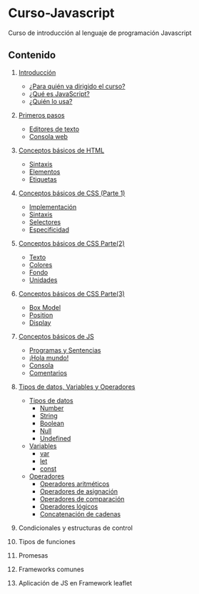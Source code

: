 # Curso-Javascript  
Curso de introducción al lenguaje de programación Javascript  

## Contenido  
1. [Introducción](01-Introduccion.md)
    - [¿Para quién va dirigido el curso?](01-Introduccion.md#para-quién-va-dirigido-este-curso)
    - [¿Qué es JavaScript?](01-Introduccion.md#qué-es-javascript)
    - [¿Quién lo usa?](01-Introduccion.md#dónde-podemos-encontrar-el-lenguaje-javascript)


2. [Primeros pasos](02-Primeros%20pasos.md)
    - [Editores de texto](02-Primeros%20pasos.md#editores-de-texto)
    - [Consola web](02-Primeros%20pasos.md#la-consola-web)

3. [Conceptos básicos de HTML](03-Conceptos-básicos-de-HTML.md)
    - [Sintaxis](03-Conceptos-básicos-de-HTML.md#sintaxis)
    - [Elementos](03-Conceptos-básicos-de-HTML.md#elementos)
    - [Etiquetas](03-Conceptos-básicos-de-HTML.md#etiquetas)

4. [Conceptos básicos de CSS (Parte 1)](04-Conceptos-básicos-de-CSS-P1.md)
    - [Implementación](04-Conceptos-básicos-de-CSS-P1.md#implementación)
    - [Sintaxis](04-Conceptos-básicos-de-CSS-P1.md#sintaxis)
    - [Selectores](04-Conceptos-básicos-de-CSS-P1.md#selectores)
    - [Especificidad](04-Conceptos-básicos-de-CSS-P1.md#especificidad)

5. [Conceptos básicos de CSS Parte(2)](05-Conceptos-básicos-de-CSS-P2.md)
    - [Texto](05-Conceptos-básicos-de-CSS-P2.md#texto)
    - [Colores](05-Conceptos-básicos-de-CSS-P2.md#colores)
    - [Fondo](05-Conceptos-básicos-de-CSS-P2.md#fondo)
    - [Unidades](05-Conceptos-básicos-de-CSS-P2.md#unidades)

6. [Conceptos básicos de CSS Parte(3)](06-Conceptos-básicos-de-CSS-P3.md)
    - [Box Model](06-Conceptos-básicos-de-CSS-P3.md#modelo-de-caja)
    - [Position](06-Conceptos-básicos-de-CSS-P3.md#position)
    - [Display](06-Conceptos-básicos-de-CSS-P3.md#display)

7. [Conceptos básicos de JS](07-Conceptos-básicos-de-JS.md)
    - [Programas y Sentencias](07-Conceptos-básicos-de-JS.md#programas-y-sentencias)
    - [¡Hola mundo!](07-Conceptos-básicos-de-JS.md#hola-mundo)
    - [Consola](07-Conceptos-básicos-de-JS.md#consola)
    - [Comentarios](07-Conceptos-básicos-de-JS.md#comentarios)

8. [Tipos de datos, Variables y Operadores](08-Tipos-de-datos-Variables-Operadores.md)
    - [Tipos de datos](08-Tipos-de-datos-Variables-Operadores.md#tipos-de-datos)
        - [Number](08-Tipos-de-datos-Variables-Operadores.md#number)
        - [String](08-Tipos-de-datos-Variables-Operadores.md#string)
        - [Boolean](08-Tipos-de-datos-Variables-Operadores.md#boolean)
        - [Null](08-Tipos-de-datos-Variables-Operadores.md#null)
        - [Undefined](08-Tipos-de-datos-Variables-Operadores.md#undefined)
    - [Variables](08-Tipos-de-datos-Variables-Operadores.md#variables)
        - [var](08-Tipos-de-datos-Variables-Operadores.md#var)
        - [let](08-Tipos-de-datos-Variables-Operadores.md#let)
        - [const](08-Tipos-de-datos-Variables-Operadores.md#const)
    - [Operadores](08-Tipos-de-datos-Variables-Operadores.md#operadores)
        - [Operadores aritméticos](08-Tipos-de-datos-Variables-Operadores.md#operadores-aritméticos)
        - [Operadores de asignación](08-Tipos-de-datos-Variables-Operadores.md#operadores-de-asignación)
        - [Operadores de comparación](08-Tipos-de-datos-Variables-Operadores.md#operadores-de-comparación)
        - [Operadores lógicos](08-Tipos-de-datos-Variables-Operadores.md#operadores-lógicos)
        - [Concatenación de cadenas](08-Tipos-de-datos-Variables-Operadores.md#concatenación-de-cadenas-)


10. Condicionales y estructuras de control  

11. Tipos de funciones  

12. Promesas

13. Frameworks comunes  

14. Aplicación de JS en Framework leaflet    

